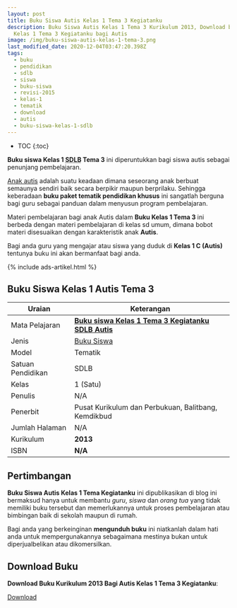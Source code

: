 ```yaml
---
layout: post
title: Buku Siswa Autis Kelas 1 Tema 3 Kegiatanku
description: Buku Siswa Autis Kelas 1 Tema 3 Kurikulum 2013, Download buku
  Kelas 1 Tema 3 Kegiatanku bagi Autis
image: /img/buku-siswa-autis-kelas-1-tema-3.png
last_modified_date: 2020-12-04T03:47:20.398Z
tags:
  - buku
  - pendidikan
  - sdlb
  - siswa
  - buku-siswa
  - revisi-2015
  - kelas-1
  - tematik
  - download
  - autis
  - buku-siswa-kelas-1-sdlb
---
```


* TOC
{:toc}

**Buku siswa Kelas 1 <abbr title="Sekolah Dasar Luar Biasa">SDLB</abbr> Tema 3** ini diperuntukkan bagi siswa autis sebagai penunjang pembelajaran.

[Anak autis](/teori/apa-itu-autisme) adalah suatu keadaan dimana seseorang anak berbuat semaunya sendiri baik secara berpikir maupun berprilaku. Sehingga keberadaan **buku paket tematik pendidikan khusus** ini sangatlah berguna bagi guru sebagai panduan dalam menyusun program pembelajaran.

Materi pembelajaran bagi anak Autis dalam **Buku Kelas 1 Tema 3** ini berbeda dengan materi pembelajaran di kelas sd umum, dimana bobot materi disesuaikan dengan karakteristik anak **Autis**.

Bagi anda guru yang mengajar atau siswa yang duduk di **Kelas 1 C (Autis)** tentunya buku ini akan bermanfaat bagi anda.

{% include ads-artikel.html %}

## Buku Siswa Kelas 1 Autis Tema 3 

|Uraian|Keterangan|
| --- | --- |
|Mata Pelajaran|<a href="/bse/buku-siswa-autis-kelas-1-tema-3" title="Buku siswa Kelas 1 Tema 3 Kegiatanku SDLB Autis"><strong>Buku siswa Kelas 1 Tema 3 Kegiatanku SDLB Autis</strong></a>|
|Jenis|<a href="/bse" title="Buku Siswa" target="_blank">Buku Siswa</a>|
|Model|Tematik|
|Satuan Pendidikan|SDLB|
|Kelas|1 (Satu)|
|Penulis|N/A|
|Penerbit|Pusat Kurikulum dan Perbukuan, Balitbang, Kemdikbud|
|Jumlah Halaman|N/A|
|Kurikulum|<strong>2013</strong>|
|ISBN|<strong>N/A</strong>|

## Pertimbangan
**Buku Siswa Autis Kelas 1 Tema Kegiatanku** ini dipublikasikan di blog ini bermaksud hanya untuk membantu _guru_, _siswa_ dan _orang tua_ yang tidak memiliki buku tersebut dan memerlukannya untuk proses pembelajaran atau bimbingan baik di sekolah maupun di rumah.

Bagi anda yang berkeinginan <b>mengunduh buku</b> ini niatkanlah dalam hati anda untuk mempergunakannya sebagaimana mestinya bukan untuk diperjualbelikan atau dikomersilkan.
  
## Download Buku
**Download Buku Kurikulum 2013 Bagi Autis Kelas 1 Tema 3 Kegiatanku**:
<p class="center"><a class="button download" href="https://docs.google.com/uc?export=download&id=1HgY9yHi_V0IgMVbNZvh_-cYzr5LARxx-" rel="nofollow" target="_blank" title="Download Buku Siswa Autis Kelas 1 Tema Kegiatanku">Download</a></p>
